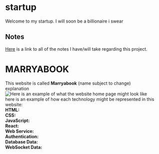 # startup
Welcome to my startup. I will soon be a billionaire i swear  
## Notes
[Here](https://github.com/bradencwatkins/startup/blob/main/notes.md) is a link to all of the notes I have/will take regarding this project.  

# MARRYABOOK
This website is called **Marryabook** (name subject to change)  
explanation  
![Here](https://drive.google.com/file/d/1Eb0WA7tvIowid-mEEZiHedwYJ79e5i2W/view?usp=drive_link) is an example of what the website home page might look like  
here is an example of how each technology might be represented in this website:  
**HTML:**  
**CSS:**  
**JavaScript:**  
**React:**  
**Web Service:**  
**Authentication:**  
**Database Data:**  
**WebSocket Data:**  



